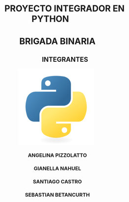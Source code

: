 <h1 align="center">‎ ‎ ‎     ‎ ‎ ‎ ‎ PROYECTO INTEGRADOR EN PYTHON  ‎ ‎ ‎ ‎ ‎ ‎ ‎    </h1>
<div align="center">
<h1 align="center">‎ ‎ ‎     ‎ ‎ ‎ ‎  BRIGADA BINARIA     ‎ ‎ ‎ ‎ ‎ ‎ ‎    </h1>
  <h2>  ‎ ‎ ‎ ‎ ‎ ‎ ‎ ‎ ‎ ‎     INTEGRANTES  </h2>
<img align = "center" src ="https://github.com/devicons/devicon/blob/master/icons/python/python-original.svg" tittle="Python" alt="Python" width="250" height="250"/>&nbsp;
 ‎ 
<h3>ANGELINA PIZZOLATTO</h3>
<h3>GIANELLA NAHUEL</h3>
<h3>SANTIAGO CASTRO</h3>
<h3>SEBASTIAN BETANCURTH</h3>
  ‎ 
